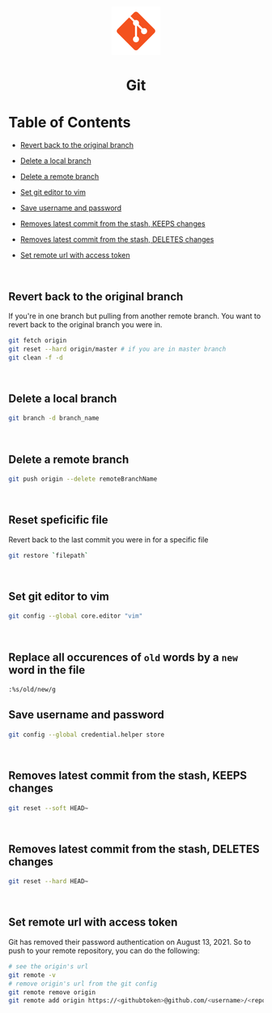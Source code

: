 <div align="center">
  <a href="https://git-scm.com/">
    <img alt="git" src="../logos/git.png"/>
  </a>
  <h1>Git</h1>
</div>

# Table of Contents

- [Revert back to the original branch](#revert-back-to-the-original-branch)
- [Delete a local branch](#delete-a-local-branch)
- [Delete a remote branch](#delete-a-remote-branch)
- [Set git editor to vim](#set-git-editor-to-vim)
- [Save username and password](#save-username-and-password)
- [Removes latest commit from the stash, KEEPS changes](#removes-latest-commit-from-the-stash-keeps-changes)
- [Removes latest commit from the stash, DELETES changes](#removes-latest-commit-from-the-stash-deletes-changes)
- [Set remote url with access token](#set-remote-url-with-access-token)

  <br>

## Revert back to the original branch

If you're in one branch but pulling from another remote branch. You want to revert back to the original branch you were in.

```sh
git fetch origin
git reset --hard origin/master # if you are in master branch
git clean -f -d
```

<br>

## Delete a local branch

```sh
git branch -d branch_name
```

<br>

## Delete a remote branch

```sh
git push origin --delete remoteBranchName
```

<br>

## Reset speficific file

Revert back to the last commit you were in for a specific file

```sh
git restore `filepath`
```

<br>

## Set git editor to vim

```sh
git config --global core.editor "vim"
```

<br>

## Replace all occurences of `old` words by a `new` word in the file

```sh
:%s/old/new/g
```

## Save username and password

```sh
git config --global credential.helper store
```

<br>

## Removes latest commit from the stash, KEEPS changes

```sh
git reset --soft HEAD~
```

<br>

## Removes latest commit from the stash, DELETES changes

```sh
git reset --hard HEAD~
```

<br>

## Set remote url with access token

Git has removed their password authentication on August 13, 2021. So to push to your remote repository, you can do the following:

```sh
# see the origin's url
git remote -v
# remove origin's url from the git config
git remote remove origin
git remote add origin https://<githubtoken>@github.com/<username>/<repositoryname>.git
```
